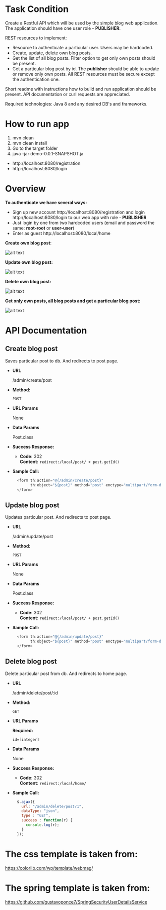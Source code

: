 # Task Condition
Create a Restful API which will be used by the simple blog web application.
The application should have one user role - **PUBLISHER**.

REST resources to implement:
- Resource to authenticate a particular user. Users may be hardcoded.
- Create, update, delete own blog posts.
- Get the list of all blog posts. Filter option to get only own posts should be present.
- Get a particular blog post by id.
The **publisher** should be able to update or remove only own posts. All REST resources must be secure except the authentication one.

Short readme with instructions how to build and run application should be present.
API documentation or curl requests are appreciated.

Required technologies: Java 8 and any desired DB's and frameworks.
# How to run app
1. mvn clean
2. mvn clean install
3. Go to the target folder
4. java -jar demo-0.0.1-SNAPSHOT.ja
- http://localhost:8080/registration
- http://localhost:8080/login

# Overview
**To authenticate we have several ways:**
- Sign up new account http://localhost:8080/registration and login http://localhost:8080/login to our web app with role - **PUBLISHER**
- Just login by one from two hardcoded users (email and password the same: **root-root** or **user-user**)
- Enter as guest http://localhost:8080/local/home

**Create own blog post:**

![alt text](https://github.com/GennadiyUsatenko/AxonDevGroupTestCase/blob/master/src/main/webapp/WEB-INF/gif/create-post.gif)

**Update own blog post:**

![alt text](https://github.com/GennadiyUsatenko/AxonDevGroupTestCase/blob/master/src/main/webapp/WEB-INF/gif/update-post.gif)

**Delete own blog post:**

![alt text](https://github.com/GennadiyUsatenko/AxonDevGroupTestCase/blob/master/src/main/webapp/WEB-INF/gif/delete-post.gif)

**Get only own posts, all blog posts and get a particular blog post:**

![alt text](https://github.com/GennadiyUsatenko/AxonDevGroupTestCase/blob/master/src/main/webapp/WEB-INF/gif/other.gif)

# API Documentation
## Create blog post
Saves particular post to db. And redirects to post page.
* **URL**

  /admin/create/post
* **Method:**

  `POST`
* **URL Params**

  None
  
* **Data Params**

  Post.class
* **Success Response:**

  * **Code:** 302 <br />
    **Content:** `redirect:/local/post/ + post.getId()`
    
* **Sample Call:**

  ```javascript
    <form th:action="@{/admin/create/post}"
          th:object="${post}" method="post" enctype="multipart/form-data">
    </form>
  ```
## Update blog post
Updates particular post. And redirects to post page.
* **URL**

  /admin/update/post
* **Method:**

  `POST`
* **URL Params**

  None
  
* **Data Params**

  Post.class
* **Success Response:**

  * **Code:** 302 <br />
    **Content:** `redirect:/local/post/ + post.getId()`
    
* **Sample Call:**

  ```javascript
    <form th:action="@{/admin/update/post}"
          th:object="${post}" method="post" enctype="multipart/form-data">
    </form>
  ```
## Delete blog post
Delete particular post from db. And redirects to home page.
* **URL**

  /admin/delete/post/:id
* **Method:**

  `GET`
*  **URL Params**

   **Required:**
 
   `id=[integer]`
  
* **Data Params**

  None
* **Success Response:**

  * **Code:** 302 <br />
    **Content:** `redirect:/local/home/`
    
* **Sample Call:**

  ```javascript
    $.ajax({
      url: "/admin/delete/post/1",
      dataType: "json",
      type : "GET",
      success : function(r) {
        console.log(r);
      }
    });
  ```
  
# The css template is taken from:
  
  https://colorlib.com/wp/template/webmag/
# The spring template is taken from:
  
  https://github.com/gustavoponce7/SpringSecurityUserDetailsService
